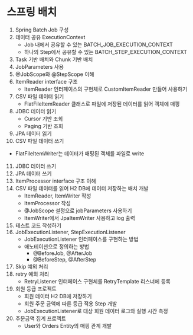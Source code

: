 # 스프링 배치

1. Spring Batch Job 구성
2. 데이터 공유 ExecutionContext
   - Job 내에서 공유할 수 있는 BATCH_JOB_EXECUTION_CONTEXT
   - 하나의 Step에서 공유할 수 있는 BATCH_STEP_EXECUTION_CONTEXT
3. Task 기반 배치와 Chunk 기반 배치
4. JobParameters 사용
5. @JobScope와 @StepScope 이해
6. ItemReader interface 구조
   - ItemReader 인터페이스의 구현체로 CustomItemReader 만들어 사용하기
7. CSV 파일 데이터 읽기
   - FlatFileItemReader 클래스로 파일에 저장된 데이터를 읽어 객체에 매핑
8. JDBC 데이터 읽기
   - Cursor 기반 조회
   - Paging 기반 조회
9. JPA 데이터 읽기
10. CSV 파일 데이터 쓰기
   - FlatFileItemWriter는 데이터가 매핑된 객체를 파일로 write
11. JDBC 데이터 쓰기
12. JPA 데이터 쓰기
13. ItemProcessor interface 구조 이해
14. CSV 파일 데이터를 읽어 H2 DB에 데이터 저장하는 배치 개발
    - ItemReader, ItemWriter 작성
    - ItemProcessor 작성
    - @JobScope 설정으로 jobParameters 사용하기
    - ItemWriter에서 JpaItemWriter 사용하고 log 출력
15. 테스트 코드 작성하기
16. JobExecutionListener, StepExecutionListener
    - JobExecutionListener 인터페이스를 구현하는 방법
    - 애노테이션으로 정의하는 방법
      - @BeforeJob, @AfterJob
      - @BeforeStep, @AfterStep
17. Skip 예외 처리
18. retry 예외 처리
    - RetryListener 인터페이스 구현체를 RetryTemplate 리스너에 등록
19. 회원 등급 프로젝트 
    - 회원 데이터 H2 DB에 저장하기
    - 회원 주문 금액에 따른 등급 적용 Step 개발
    - JobExecutionListener로 대상 회원 데이터 로그와 실행 시간 측정
20. 주문금액 집계 프로젝트
    - User와 Orders Entity의 매핑 관계 개발